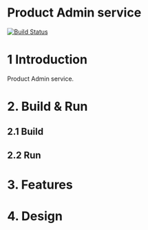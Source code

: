# Product Admin service
[![Build Status](https://travis-ci.org/reactivesw/product-admin.svg?branch=master)](https://travis-ci.org/reactivesw/product-admin) 

# 1 Introduction
Product Admin service.

# 2. Build & Run
## 2.1 Build

## 2.2 Run

# 3. Features

# 4. Design
